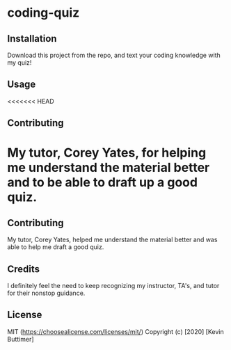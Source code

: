 # coding-quiz

## Installation
Download this project from the repo, and text your coding knowledge with my quiz!

## Usage 


<<<<<<< HEAD

## Contributing 
My tutor, Corey Yates, for helping me understand the material better and to be able to draft up a good quiz.
=======
## Contributing 
My tutor, Corey Yates, helped me understand the material better and was able to help me draft a good quiz.

## Credits
I definitely feel the need to keep recognizing my instructor, TA's, and tutor for their nonstop guidance.

## License
MIT (https://choosealicense.com/licenses/mit/) Copyright (c) [2020] [Kevin Buttimer]
